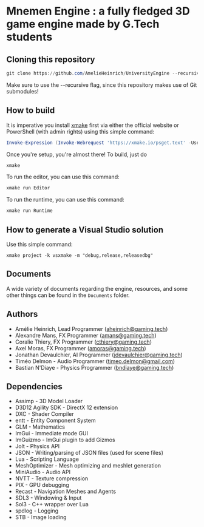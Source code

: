 # Mnemen Engine : a fully fledged 3D game engine made by G.Tech students

## Cloning this repository

```powershell
git clone https://github.com/AmelieHeinrich/UniversityEngine --recursive
```
Make sure to use the --recursive flag, since this repository makes use of Git submodules! 

## How to build

It is imperative you install [xmake](https://xmake.io/#/getting_started) first via either the official website or PowerShell (with admin rights) using this simple command:
```powershell
Invoke-Expression (Invoke-Webrequest 'https://xmake.io/psget.text' -UseBasicParsing).Content
```

Once you're setup, you're almost there! To build, just do
```powershell
xmake
```

To run the editor, you can use this command:
```powershell
xmake run Editor
```

To run the runtime, you can use this command:
```powershell
xmake run Runtime
```

## How to generate a Visual Studio solution

Use this simple command:
```
xmake project -k vsxmake -m "debug,release,releasedbg"
```

## Documents

A wide variety of documents regarding the engine, resources, and some other things can be found in the `Documents` folder.

## Authors

- Amélie Heinrich, Lead Programmer (aheinrich@gaming.tech)
- Alexandre Mans, FX Programmer (amans@gaming.tech)
- Coralie Thiery, FX Programmer (cthiery@gaming.tech)
- Axel Moras, FX Programmer (amoras@gaming.tech)
- Jonathan Devaulchier, AI Programmer (jdevaulchier@gaming.tech)
- Timéo Delmon - Audio Programmer (timeo.delmon@gmail.com)
- Bastian N'Diaye - Physics Programmer (bndiaye@gaming.tech)

## Dependencies

- Assimp - 3D Model Loader
- D3D12 Agility SDK - DirectX 12 extension
- DXC - Shader Compiler
- entt - Entity Component System
- GLM - Mathematics
- ImGui - Immediate mode GUI
- ImGuizmo - ImGui plugin to add Gizmos
- Jolt - Physics API
- JSON - Writing/parsing of JSON files (used for scene files)
- Lua - Scripting Language
- MeshOptimizer - Mesh optimizing and meshlet generation
- MiniAudio - Audio API
- NVTT - Texture compression
- PIX - GPU debugging
- Recast - Navigation Meshes and Agents
- SDL3 - Windowing & Input
- Sol3 - C++ wrapper over Lua
- spdlog - Logging
- STB - Image loading
